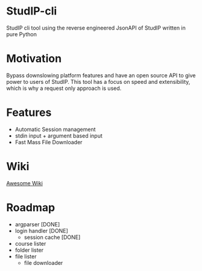 # StudIP-cli
StudIP cli tool using the reverse engineered  JsonAPI of StudIP written in pure Python

# Motivation
Bypass downslowing platform features and have an open source API to give power to users of StudIP. This tool has a focus on speed and extensibility, which is why a request only approach is used.

# Features
- Automatic Session management
- stdin input + argument based input
- Fast Mass File Downloader

# Wiki
[Awesome Wiki](../../wiki)

# Roadmap

- argparser [DONE]
- login handler [DONE]
  - session cache [DONE]
- course lister
- folder lister
- file lister
  - file downloader
